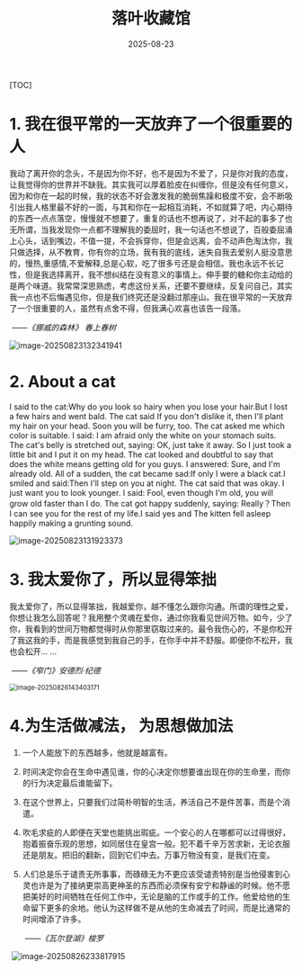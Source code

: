 ﻿---
title: 落叶收藏馆
description: 一些生活上的碎碎念
date: 2025-08-23
slug: 落叶收藏馆
image: pic11.png
categories:
    - 碎碎念
---

[TOC]



# 1. 我在很平常的一天放弃了一个很重要的人

我动了离开你的念头，不是因为你不好，也不是因为不爱了，只是你对我的态度，让我觉得你的世界并不缺我。其实我可以厚着脸皮在纠缠你，但是没有任何意义，因为和你在一起的时候，我的状态不好会激发我的脆弱焦躁和极度不安，会不断吸引出我人格里最不好的一面，与其和你在一起相互消耗，不如就算了吧，内心期待的东西一点点落空，慢慢就不想要了，重复的话也不想再说了，对不起的事多了也无所谓，当我发现你一点都不理解我的委屈时，我一句话也不想说了，百般委屈涌上心头，话到嘴边，不值一提，不会拆穿你，但是会远离，会不动声色淘汰你，我只做选择，从不教育，你有你的立场，我有我的底线，迷失自我去爱别人挺没意思的，慢热,重感情,不爱解释,总是心软，吃了很多亏还是会相信。我也永远不长记性，但是我选择离开，我不想纠结在没有意义的事情上。伸手要的糖和你主动给的是两个味道。我常常深思熟虑，考虑这份关系，还要不要继续，反复问自己，其实我一点也不后悔遇见你，但是我们终究还是没翻过那座山。我在很平常的一天放弃了一个很重要的人，虽然有点舍不得，但我满心欢喜也该告一段落。

​																					——*《挪威的森林》 春上春树*

<img src="./index.assets/image-20250823132341941.png" alt="image-20250823132341941" style="zoom:100%;" />

# 2. About a cat

I said to the cat:Why do you look so hairy when you lose your hair.But I lost a few hairs and went bald. The cat said If you don't dislike it, then I'll plant my hair on your head. Soon you will be furry, too. The cat asked me which color is suitable. I said: I am afraid only the white on your stomach suits. The cat's belly is stretched out, saying: OK, just take it away. So I just took a little bit and I put it on my head. The cat looked and doubtful to say that does the white means getting old for you guys. I answered: Sure, and I'm already old. All of a sudden, the cat became sad:If only I were a black cat.I smiled and said:Then I'll step on you at night. The cat said that was okay. I just want you to look younger. I said: Fool, even though I'm old, you will grow old faster than I do. The cat got happy suddenly, saying: Really？Then I can see you for the rest of my life.I said yes and The kitten fell asleep happily making a grunting sound.

<img src="./index.assets/image-20250823131923373.png" alt="image-20250823131923373" style="zoom:100%;" />

# 3. 我太爱你了，所以显得笨拙

我太爱你了，所以显得笨拙，我越爱你，越不懂怎么跟你沟通。所谓的理性之爱，你想让我怎么回答呢？我用整个灵魂在爱你，通过你我看见世间万物。如今，少了你，我看到的世间万物都觉得时从你那里窃取过来的。最令我伤心的，不是你松开了我这我的手，而是我感觉到我自己的手，在你手中并不舒服。即便你不松开，我也会松开… …

​																						——*《窄门》安德烈·纪德*

<img src="./index.assets/image-20250826143403171.png" alt="image-20250826143403171" style="zoom: 80%;" />

# 4.为生活做减法， 为思想做加法

1. 一个人能放下的东西越多，他就是越富有。

2. 时间决定你会在生命中遇见谁，你的心决定你想要谁出现在你的生命里，而你的行为决定最后谁能留下。

3. 在这个世界上，只要我们过简朴明智的生活，养活自己不是件苦事，而是个消遣。

4. 吹毛求疵的人即便在天堂也能挑出瑕疵。一个安心的人在哪都可以过得很好，抱着振奋乐观的思想，如同居住在皇宫一般。犯不着千辛万苦求新，无论衣服还是朋友。把旧的翻新，回到它们中去。万事万物没有变，是我们在变。

5. 人们总是乐于谴责无所事事，而碌碌无为不更应该受谴责特别是当他侵害到心灵也许是为了接纳更崇高更神圣的东西而必须保有安宁和静谧的时候。他不愿把美好的时间牺牲在任何工作中，无论是脑的工作或手的工作。他爱给他的生命留下更多的余地。他认为这样做不是从他的生命减去了时间，而是比通常的时间增添了许多。

   

   ​																						——*《瓦尔登湖》梭罗*

​	![image-20250826233817915](./index.assets/image-20250826233817915.png)